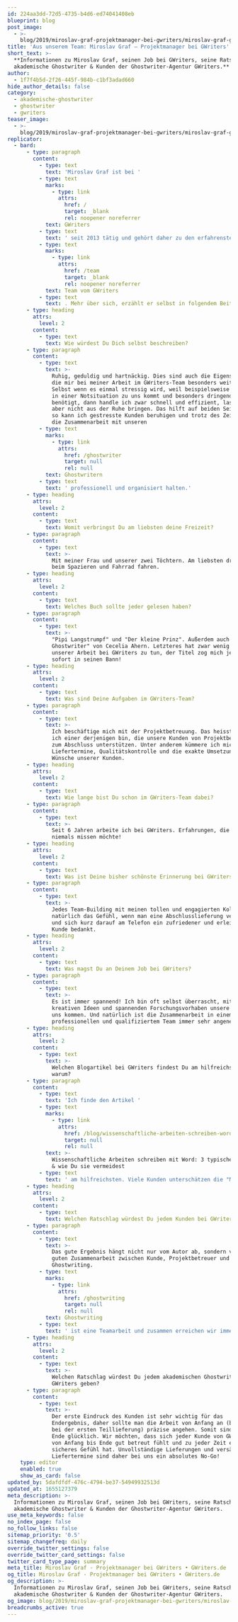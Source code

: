 ```yaml
---
id: 224aa3dd-72d5-4735-b4d6-ed74041408eb
blueprint: blog
post_image:
  - >-
    blog/2019/miroslav-graf-projektmanager-bei-gwriters/miroslav-graf-gwriters.jpg
title: 'Aus unserem Team: Miroslav Graf – Projektmanager bei GWriters'
short_text: >-
  **Informationen zu Miroslav Graf, seinen Job bei GWriters, seine Ratschläge an
  akademische Ghostwriter & Kunden der Ghostwriter-Agentur GWriters.**
author:
  - 1f7f4b5d-2f26-445f-984b-c1bf3adad660
hide_author_details: false
category:
  - akademische-ghostwriter
  - ghostwriter
  - gwriters
teaser_image:
  - >-
    blog/2019/miroslav-graf-projektmanager-bei-gwriters/miroslav-graf-gwriters.jpg
replicator:
  - bard:
      - type: paragraph
        content:
          - type: text
            text: 'Miroslav Graf ist bei '
          - type: text
            marks:
              - type: link
                attrs:
                  href: /
                  target: _blank
                  rel: noopener noreferrer
            text: GWriters
          - type: text
            text: ' seit 2013 tätig und gehört daher zu den erfahrensten Projektmanagern im '
          - type: text
            marks:
              - type: link
                attrs:
                  href: /team
                  target: _blank
                  rel: noopener noreferrer
            text: Team vom GWriters
          - type: text
            text: . Mehr über sich, erzählt er selbst in folgendem Beitrag.
      - type: heading
        attrs:
          level: 2
        content:
          - type: text
            text: Wie würdest Du Dich selbst beschreiben?
      - type: paragraph
        content:
          - type: text
            text: >-
              Ruhig, geduldig und hartnäckig. Dies sind auch die Eigenschaften,
              die mir bei meiner Arbeit im GWriters-Team besonders weiterhelfen.
              Selbst wenn es einmal stressig wird, weil beispielsweise ein Kunde
              in einer Notsituation zu uns kommt und besonders dringend Hilfe
              benötigt, dann handle ich zwar schnell und effizient, lasse mich
              aber nicht aus der Ruhe bringen. Das hilft auf beiden Seiten, denn
              so kann ich gestresste Kunden beruhigen und trotz des Zeitdrucks
              die Zusammenarbeit mit unseren 
          - type: text
            marks:
              - type: link
                attrs:
                  href: /ghostwriter
                  target: null
                  rel: null
            text: Ghostwritern
          - type: text
            text: ' professionell und organisiert halten.'
      - type: heading
        attrs:
          level: 2
        content:
          - type: text
            text: Womit verbringst Du am liebsten deine Freizeit?
      - type: paragraph
        content:
          - type: text
            text: >-
              Mit meiner Frau und unserer zwei Töchtern. Am liebsten draußen
              beim Spazieren und Fahrrad fahren.
      - type: heading
        attrs:
          level: 2
        content:
          - type: text
            text: Welches Buch sollte jeder gelesen haben?
      - type: paragraph
        content:
          - type: text
            text: >-
              "Pipi Langstrumpf" und "Der kleine Prinz". Außerdem auch noch "Der
              Ghostwriter" von Cecelia Ahern. Letzteres hat zwar wenig mit
              unserer Arbeit bei GWriters zu tun, der Titel zog mich jedoch
              sofort in seinen Bann!
      - type: heading
        attrs:
          level: 2
        content:
          - type: text
            text: Was sind Deine Aufgaben im GWriters-Team?
      - type: paragraph
        content:
          - type: text
            text: >-
              Ich beschäftige mich mit der Projektbetreuung. Das heisst, dass
              ich einer derjenigen bin, die unsere Kunden von Projektbeginn bis
              zum Abschluss unterstützen. Unter anderem kümmere ich mich um
              Liefertermine, Qualitätskontrolle und die exakte Umsetzung der
              Wünsche unserer Kunden.
      - type: heading
        attrs:
          level: 2
        content:
          - type: text
            text: Wie lange bist Du schon im GWriters-Team dabei?
      - type: paragraph
        content:
          - type: text
            text: >-
              Seit 6 Jahren arbeite ich bei GWriters. Erfahrungen, die ich
              niemals missen möchte!
      - type: heading
        attrs:
          level: 2
        content:
          - type: text
            text: Was ist Deine bisher schönste Erinnerung bei GWriters?
      - type: paragraph
        content:
          - type: text
            text: >-
              Jedes Team-Building mit meinen tollen und engagierten Kollegen und
              natürlich das Gefühl, wenn man eine Abschlusslieferung verschickt
              und sich kurz darauf am Telefon ein zufriedener und erleichterter
              Kunde bedankt.
      - type: heading
        attrs:
          level: 2
        content:
          - type: text
            text: Was magst Du an Deinem Job bei GWriters?
      - type: paragraph
        content:
          - type: text
            text: >-
              Es ist immer spannend! Ich bin oft selbst überrascht, mit was für
              kreativen Ideen und spannenden Forschungsvorhaben unsere Kunden zu
              uns kommen. Und natürlich ist die Zusammenarbeit in einem so
              professionellen und qualifiziertem Team immer sehr angenehm.
      - type: heading
        attrs:
          level: 2
        content:
          - type: text
            text: >-
              Welchen Blogartikel bei GWriters findest Du am hilfreichsten und
              warum?
      - type: paragraph
        content:
          - type: text
            text: 'Ich finde den Artikel '
          - type: text
            marks:
              - type: link
                attrs:
                  href: /blog/wissenschaftliche-arbeiten-schreiben-word
                  target: null
                  rel: null
            text: >-
              Wissenschaftliche Arbeiten schreiben mit Word: 3 typische Probleme
              & wie Du sie vermeidest
          - type: text
            text: ' am hilfreichsten. Viele Kunden unterschätzen die "Macht" dieses tollen Programms. Daher ist jeder Tipp betreffend Word hilfreich und für jeden, der langfristig wissenschaftlich arbeiten möchte, ein Muss!'
      - type: heading
        attrs:
          level: 2
        content:
          - type: text
            text: Welchen Ratschlag würdest Du jedem Kunden bei GWriters geben?
      - type: paragraph
        content:
          - type: text
            text: >-
              Das gute Ergebnis hängt nicht nur vom Autor ab, sondern von der
              guten Zusammenarbeit zwischen Kunde, Projektbetreuer und
              Ghostwriting. 
          - type: text
            marks:
              - type: link
                attrs:
                  href: /ghostwriting
                  target: null
                  rel: null
            text: Ghostwriting
          - type: text
            text: ' ist eine Teamarbeit und zusammen erreichen wir immer die besten Ergebnisse.'
      - type: heading
        attrs:
          level: 2
        content:
          - type: text
            text: >-
              Welchen Ratschlag würdest Du jedem akademischen Ghostwriter bei
              GWriters geben?
      - type: paragraph
        content:
          - type: text
            text: >-
              Der erste Eindruck des Kunden ist sehr wichtig für das
              Endergebnis, daher sollte man die Arbeit von Anfang an (bereits
              bei der ersten Teillieferung) präzise angehen. Somit sind alle am
              Ende glücklich. Wir möchten, dass sich jeder Kunde von GWriters
              von Anfang bis Ende gut betreut fühlt und zu jeder Zeit ein
              sicheres Gefühl hat. Unvollständige Lieferungen und versäumte
              Liefertermine sind daher bei uns ein absolutes No-Go!
    type: editor
    enabled: true
    show_as_card: false
updated_by: 5dafdfdf-476c-4794-be37-54949932513d
updated_at: 1655127379
meta_description: >-
  Informationen zu Miroslav Graf, seinen Job bei GWriters, seine Ratschläge an
  akademische Ghostwriter & Kunden der Ghostwriter-Agentur GWriters.
use_meta_keywords: false
no_index_page: false
no_follow_links: false
sitemap_priority: '0.5'
sitemap_changefreq: daily
override_twitter_settings: false
override_twitter_card_settings: false
twitter_card_type_page: summary
meta_title: Miroslav Graf - Projektmanager bei GWriters • GWriters.de
og_title: Miroslav Graf - Projektmanager bei GWriters • GWriters.de
og_description: >-
  Informationen zu Miroslav Graf, seinen Job bei GWriters, seine Ratschläge an
  akademische Ghostwriter & Kunden der Ghostwriter-Agentur GWriters.
og_image: blog/2019/miroslav-graf-projektmanager-bei-gwriters/miroslav-graf-gwriters.jpg
breadcrumbs_active: true
---
```

